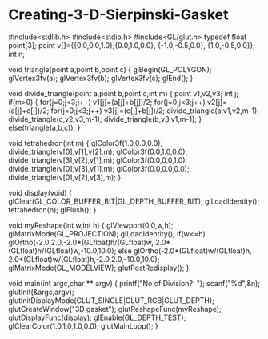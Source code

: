 # Creating-3-D-Sierpinski-Gasket

#include<stdlib.h>
#include<stdio.h>
#include<GL/glut.h>
typedef float point[3];
point v[]={{0.0,0.0,1.0},{0.0,1.0,0.0},
           {-1.0,-0.5,0.0}, {1.0,-0.5,0.0}};
int n;

void triangle(point a,point b,point c)
{
	glBegin(GL_POLYGON);
	  glVertex3fv(a);
	  glVertex3fv(b);
	  glVertex3fv(c);
	glEnd();
}

void divide_triangle(point a,point b,point c,int m)
{
	point v1,v2,v3;
	int j;
	if(m>0)
	{
		for(j=0;j<3;j++)
			v1[j]=(a[j]+b[j])/2;
		for(j=0;j<3;j++)
			v2[j]=(a[j]+c[j])/2;
		for(j=0;j<3;j++)
			v3[j]=(c[j]+b[j])/2;
		divide_triangle(a,v1,v2,m-1);
		divide_triangle(c,v2,v3,m-1);
		divide_triangle(b,v3,v1,m-1);
	}
	else(triangle(a,b,c));
}

void tetrahedron(int m)
{
	glColor3f(1.0,0.0,0.0);
	divide_triangle(v[0],v[1],v[2],m);
	glColor3f(0.0,1.0,0.0);
	divide_triangle(v[3],v[2],v[1],m);
	glColor3f(0.0,0.0,1.0);
	divide_triangle(v[0],v[3],v[1],m);
	glColor3f(0.0,0.0,0.0);
	divide_triangle(v[0],v[2],v[3],m);
}

void display(void)
{
	glClear(GL_COLOR_BUFFER_BIT|GL_DEPTH_BUFFER_BIT);
	glLoadIdentity();
	tetrahedron(n);
	glFlush();
}

void myReshape(int w,int h)
{
	glViewport(0,0,w,h);
	glMatrixMode(GL_PROJECTION);
	glLoadIdentity();
	if(w<=h)
		glOrtho(-2.0,2.0,-2.0*(GLfloat)h/(GLfloat)w, 
2.0*(GLfloat)h/(GLfloat)w,-10.0,10.0);
	else
glOrtho(-2.0*(GLfloat)w/(GLfloat)h,    
 2.0*(GLfloat)w/(GLfloat)h,-2.0,2.0,-10.0,10.0);
	glMatrixMode(GL_MODELVIEW);
	glutPostRedisplay();
}

void main(int argc,char ** argv)
{
 	printf("No of Division?: ");
scanf("%d",&n);
glutInit(&argc,argv);
glutInitDisplayMode(GLUT_SINGLE|GLUT_RGB|GLUT_DEPTH);
glutCreateWindow("3D gasket");
glutReshapeFunc(myReshape);
glutDisplayFunc(display);
glEnable(GL_DEPTH_TEST);
glClearColor(1.0,1.0,1.0,0.0);
glutMainLoop();
}
